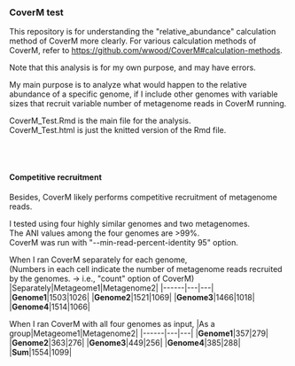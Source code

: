### CoverM test
This repository is for understanding the "relative_abundance" calculation method of CoverM more clearly. For various calculation methods of CoverM, refer to <https://github.com/wwood/CoverM#calculation-methods>.

Note that this analysis is for my own purpose, and may have errors.

My main purpose is to analyze what would happen to the relative abundance of a specific genome, if I include other genomes with variable sizes that recruit variable number of metagenome reads in CoverM running.

CoverM_Test.Rmd is the main file for the analysis.\
CoverM_Test.html is just the knitted version of the Rmd file.


<br/><br/>

#### Competitive recruitment
Besides, CoverM likely performs competitive recruitment of metagenome reads.

I tested using four highly similar genomes and two metagenomes.\
The ANI values among the four genomes are >99%.\
CoverM was run with "--min-read-percent-identity 95" option.

When I ran CoverM separately for each genome,\
(Numbers in each cell indicate the number of metagenome reads recruited by the genomes. -> i.e., "count" option of CoverM)
|Separately|Metageome1|Metagenome2|
|------|---|---|
|**Genome1**|1503|1026|
|**Genome2**|1521|1069|
|**Genome3**|1466|1018|
|**Genome4**|1514|1066|

When I ran CoverM with all four genomes as input,
|As a group|Metageome1|Metagenome2|
|------|---|---|
|**Genome1**|357|279|
|**Genome2**|363|276|
|**Genome3**|449|256|
|**Genome4**|385|288|
|**Sum**|1554|1099|

